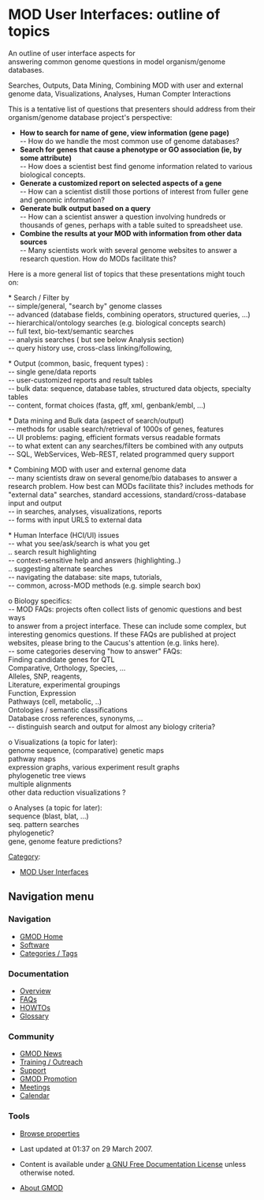 



<span id="top"></span>




# <span dir="auto">MOD User Interfaces: outline of topics</span>









An outline of user interface aspects for  
answering common genome questions in model organism/genome databases.

Searches, Outputs, Data Mining, Combining MOD with user and external
genome data, Visualizations, Analyses, Human Compter Interactions

This is a tentative list of questions that presenters should address
from their  
organism/genome database project's perspective:

- **How to search for name of gene, view information (gene page)**  
  -- How do we handle the most common use of genome databases?
- **Search for genes that cause a phenotype or GO association (ie, by
  some attribute)**  
  -- How does a scientist best find genome information related to
  various biological concepts.
- **Generate a customized report on selected aspects of a gene**  
  -- How can a scientist distill those portions of interest from fuller
  gene and genomic information?
- **Generate bulk output based on a query**  
  -- How can a scientist answer a question involving hundreds or
  thousands of genes, perhaps with a table suited to spreadsheet use.
- **Combine the results at your MOD with information from other data
  sources**  
  -- Many scientists work with several genome websites to answer a
  research question. How do MODs facilitate this?

Here is a more general list of topics that these presentations might
touch on:

\* Search / Filter by  
-- simple/general, "search by" genome classes  
-- advanced (database fields, combining operators, structured queries,
...)  
-- hierarchical/ontology searches (e.g. biological concepts search)  
-- full text, bio-text/semantic searches  
-- analysis searches ( but see below Analysis section)  
-- query history use, cross-class linking/following,

\* Output (common, basic, frequent types) :  
-- single gene/data reports  
-- user-customized reports and result tables  
-- bulk data: sequence, database tables, structured data objects,
specialty tables  
-- content, format choices (fasta, gff, xml, genbank/embl, ...)

\* Data mining and Bulk data (aspect of search/output)  
-- methods for usable search/retrieval of 1000s of genes, features  
-- UI problems: paging, efficient formats versus readable formats  
-- to what extent can any searches/filters be combined with any
outputs  
-- SQL, WebServices, Web-REST, related programmed query support

\* Combining MOD with user and external genome data  
-- many scientists draw on several genome/bio databases to answer a
research problem. How best can MODs facilitate this? includes methods
for "external data" searches, standard accessions,
standard/cross-database input and output  
-- in searches, analyses, visualizations, reports  
-- forms with input URLS to external data

\* Human Interface (HCI/UI) issues  
-- what you see/ask/search is what you get  
.. search result highlighting  
-- context-sensitive help and answers (highlighting..)  
.. suggesting alternate searches  
-- navigating the database: site maps, tutorials,  
-- common, across-MOD methods (e.g. simple search box)

o Biology specifics:  
-- MOD FAQs: projects often collect lists of genomic questions and best
ways  
to answer from a project interface. These can include some complex, but
interesting genomics questions. If these FAQs are published at project
websites, please bring to the Caucus's attention (e.g. links here).  
-- some categories deserving "how to answer" FAQs:  
Finding candidate genes for QTL  
Comparative, Orthology, Species, ...  
Alleles, SNP, reagents,  
Literature, experimental groupings  
Function, Expression  
Pathways (cell, metabolic, ..)  
Ontologies / semantic classifications  
Database cross references, synonyms, ...  
-- distinguish search and output for almost any biology criteria?

o Visualizations (a topic for later):  
genome sequence, (comparative) genetic maps  
pathway maps  
expression graphs, various experiment result graphs  
phylogenetic tree views  
multiple alignments  
other data reduction visualizations ?

o Analyses (a topic for later):  
sequence (blast, blat, ...)  
seq. pattern searches  
phylogenetic?  
gene, genome feature predictions?




[Category](Special%3ACategories "Special%3ACategories"):

- [MOD User
  Interfaces](Category%3AMOD_User_Interfaces "Category%3AMOD User Interfaces")






## Navigation menu






### 



<a href="Main_Page"
style="background-image: url(../images/GMOD-cogs.png);"
title="Visit the main page"></a>


### Navigation



- <span id="n-GMOD-Home">[GMOD Home](Main_Page)</span>
- <span id="n-Software">[Software](GMOD_Components)</span>
- <span id="n-Categories-.2F-Tags">[Categories /
  Tags](Categories)</span>




### Documentation



- <span id="n-Overview">[Overview](Overview)</span>
- <span id="n-FAQs">[FAQs](Category%3AFAQ)</span>
- <span id="n-HOWTOs">[HOWTOs](Category%3AHOWTO)</span>
- <span id="n-Glossary">[Glossary](Glossary)</span>




### Community



- <span id="n-GMOD-News">[GMOD News](GMOD_News)</span>
- <span id="n-Training-.2F-Outreach">[Training /
  Outreach](Training_and_Outreach)</span>
- <span id="n-Support">[Support](Support)</span>
- <span id="n-GMOD-Promotion">[GMOD Promotion](GMOD_Promotion)</span>
- <span id="n-Meetings">[Meetings](Meetings)</span>
- <span id="n-Calendar">[Calendar](Calendar)</span>




### Tools

- <span id="t-smwbrowselink"><a href="Special%3ABrowse/MOD_User_Interfaces%3A_outline_of_topics"
  rel="smw-browse">Browse properties</a></span>



- <span id="footer-info-lastmod">Last updated at 01:37 on 29 March
  2007.</span>
<!-- - <span id="footer-info-viewcount">9,677 page views.</span> -->
- <span id="footer-info-copyright">Content is available under
  <a href="http://www.gnu.org/licenses/fdl-1.3.html" class="external"
  rel="nofollow">a GNU Free Documentation License</a> unless otherwise
  noted.</span>

<!-- -->

- <span id="footer-places-about">[About
  GMOD](GMOD%3AAbout "GMOD%3AAbout")</span>

<!-- -->




